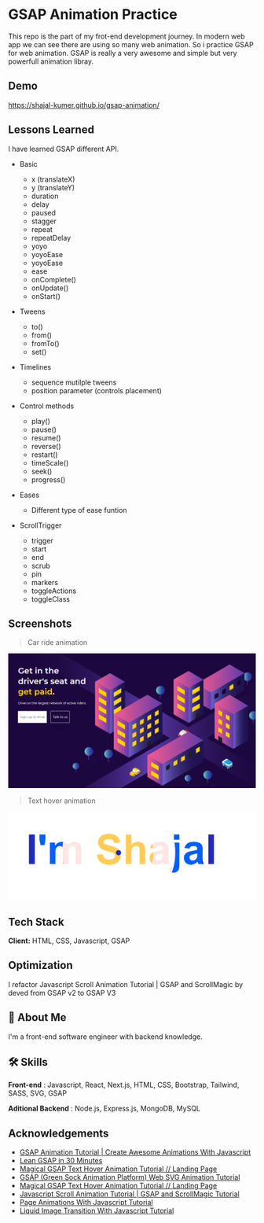 # GSAP Animation Practice

This repo is the part of my frot-end development journey. In modern web app we can see there are using so many web animation. So i practice GSAP for web animation. GSAP is really a very awesome and simple but very powerfull animation libray.

## Demo

https://shajal-kumer.github.io/gsap-animation/

## Lessons Learned

I have learned GSAP different API.

-   Basic

    -   x (translateX)
    -   y (translateY)
    -   duration
    -   delay
    -   paused
    -   stagger
    -   repeat
    -   repeatDelay
    -   yoyo
    -   yoyoEase
    -   yoyoEase
    -   ease
    -   onComplete()
    -   onUpdate()
    -   onStart()

-   Tweens

    -   to()
    -   from()
    -   fromTo()
    -   set()

-   Timelines

    -   sequence mutilple tweens
    -   position parameter (controls placement)

-   Control methods

    -   play()
    -   pause()
    -   resume()
    -   reverse()
    -   restart()
    -   timeScale()
    -   seek()
    -   progress()

-   Eases

    -   Different type of ease funtion

-   ScrollTrigger

    -   trigger
    -   start
    -   end
    -   scrub
    -   pin
    -   markers
    -   toggleActions
    -   toggleClass

## Screenshots

> Car ride animation

![Car Ride](car-ride.png)

> Text hover animation

![Text Hover](text.png)

## Tech Stack

**Client:** HTML, CSS, Javascript, GSAP

## Optimization

I refactor Javascript Scroll Animation Tutorial | GSAP and ScrollMagic by deved from GSAP v2 to GSAP V3

## 🚀 About Me

I'm a front-end software engineer with backend knowledge.

## 🛠 Skills

**Front-end** : Javascript, React, Next.js, HTML, CSS, Bootstrap, Tailwind, SASS, SVG, GSAP

**Aditional Backend** : Node.js, Express.js, MongoDB, MySQL

## Acknowledgements

-   [GSAP Animation Tutorial | Create Awesome Animations With Javascript](https://www.youtube.com/watch?v=5RyrIPCs47A&t=2s)
-   [Lean GSAP in 30 Minutes](https://www.youtube.com/watch?v=m6PDUIF24v4)
-   [Magical GSAP Text Hover Animation Tutorial // Landing Page](https://www.youtube.com/watch?v=a3-lwxTkUKI)
-   [GSAP (Green Sock Animation Platform) Web SVG Animation Tutorial](https://www.youtube.com/watch?v=2wSzfr49yhk)
-   [Magical GSAP Text Hover Animation Tutorial // Landing Page](https://www.youtube.com/watch?v=a3-lwxTkUKI)
-   [Javascript Scroll Animation Tutorial | GSAP and ScrollMagic Tutorial](https://www.youtube.com/watch?v=fR0tHI0nFYk&list=PLDyQo7g0_nsXEOxGlAgccV8fu-cHZnI5B&index=4)
-   [Page Animations With Javascript Tutorial](https://www.youtube.com/watch?v=AKmoccuRiN4&list=PLDyQo7g0_nsXEOxGlAgccV8fu-cHZnI5B&index=4)
-   [Liquid Image Transition With Javascript Tutorial](https://www.youtube.com/watch?v=HlCzCq46YTk&list=PLDyQo7g0_nsXEOxGlAgccV8fu-cHZnI5B&index=8)
